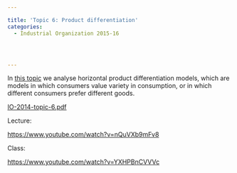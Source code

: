 ```yaml
---

title: 'Topic 6: Product differentiation'
categories:
  - Industrial Organization 2015-16




---
```

In <a href="https://www.tholden.org/wp-content/uploads/2014/12/IO-2014-topic-6.pdf">this topic</a> we analyse horizontal product differentiation models, which are models in which consumers value variety in consumption, or in which different consumers prefer different goods.






<object data="https://www.tholden.org/wp-content/uploads/2014/12/IO-2014-topic-6.pdf" type="application/pdf" width="100%" height="100%"><a href="https://www.tholden.org/wp-content/uploads/2014/12/IO-2014-topic-6.pdf">IO-2014-topic-6.pdf</a></object>






Lecture:

https://www.youtube.com/watch?v=nQuVXb9mFv8

Class:

https://www.youtube.com/watch?v=YXHPBnCVVVc